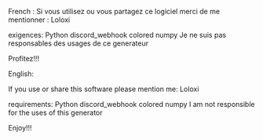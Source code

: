 French :
Si vous utilisez ou vous partagez ce logiciel merci de me mentionner : Loloxi

exigences: 
Python 
discord_webhook
colored
numpy
Je ne suis pas responsables des usages de ce generateur 

Profitez!!!

English:

If you use or share this software please mention me: Loloxi

requirements:
Python
discord_webhook
colored
numpy
I am not responsible for the uses of this generator

Enjoy!!!